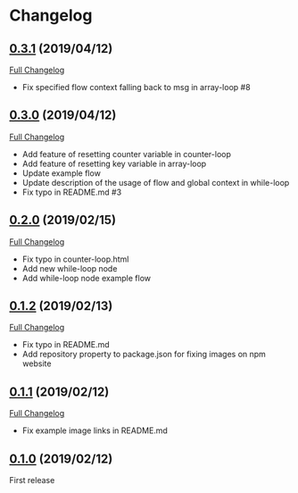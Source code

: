 Changelog
==

## [0.3.1](https://github.com/s1r-J/node-red-contrib-loop-processing/tree/0.3.0) (2019/04/12)
[Full Changelog](https://github.com/s1r-J/node-red-contrib-loop-processing/compare/0.3.0...0.3.1)

- Fix specified flow context falling back to msg in array-loop #8

## [0.3.0](https://github.com/s1r-J/node-red-contrib-loop-processing/tree/0.3.0) (2019/04/12)
[Full Changelog](https://github.com/s1r-J/node-red-contrib-loop-processing/compare/0.2.0...0.3.0)

- Add feature of resetting counter variable in counter-loop
- Add feature of resetting key variable in array-loop
- Update example flow
- Update description of the usage of flow and global context in while-loop
- Fix typo in README.md #3

## [0.2.0](https://github.com/s1r-J/node-red-contrib-loop-processing/tree/0.2.0) (2019/02/15)
[Full Changelog](https://github.com/s1r-J/node-red-contrib-loop-processing/compare/0.1.2...0.2.0)

- Fix typo in counter-loop.html
- Add new while-loop node
- Add while-loop node example flow

## [0.1.2](https://github.com/s1r-J/node-red-contrib-loop-processing/tree/0.1.2) (2019/02/13)
[Full Changelog](https://github.com/s1r-J/node-red-contrib-loop-processing/compare/0.1.1...0.1.2)

- Fix typo in README.md
- Add repository property to package.json for fixing images on npm website

## [0.1.1](https://github.com/s1r-J/node-red-contrib-loop-processing/tree/0.1.1) (2019/02/12)
[Full Changelog](https://github.com/s1r-J/node-red-contrib-loop-processing/compare/0.1.0...0.1.1)

- Fix example image links in README.md

## [0.1.0](https://github.com/s1r-J/node-red-contrib-loop-processing/tree/0.1.0) (2019/02/12)

First release
